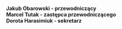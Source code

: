 <p><b>Jakub Obarowski - przewodniczący <br />
Marcel Tutak - zastępca przewodniczącego <br />
Dorota Harasimiuk - sekretarz</b>
</p>
